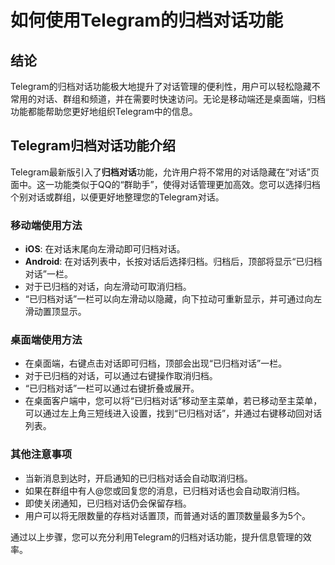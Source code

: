 # 如何使用Telegram的归档对话功能

## 结论
Telegram的归档对话功能极大地提升了对话管理的便利性，用户可以轻松隐藏不常用的对话、群组和频道，并在需要时快速访问。无论是移动端还是桌面端，归档功能都能帮助您更好地组织Telegram中的信息。

## Telegram归档对话功能介绍
Telegram最新版引入了**归档对话**功能，允许用户将不常用的对话隐藏在“对话”页面中。这一功能类似于QQ的“群助手”，使得对话管理更加高效。您可以选择归档个别对话或群组，以便更好地整理您的Telegram对话。

### 移动端使用方法
- **iOS**: 在对话末尾向左滑动即可归档对话。
- **Android**: 在对话列表中，长按对话后选择归档。归档后，顶部将显示“已归档对话”一栏。
- 对于已归档的对话，向左滑动可取消归档。
- “已归档对话”一栏可以向左滑动以隐藏，向下拉动可重新显示，并可通过向左滑动置顶显示。

### 桌面端使用方法
- 在桌面端，右键点击对话即可归档，顶部会出现“已归档对话”一栏。
- 对于已归档的对话，可以通过右键操作取消归档。
- “已归档对话”一栏可以通过右键折叠或展开。
- 在桌面客户端中，您可以将“已归档对话”移动至主菜单，若已移动至主菜单，可以通过左上角三短线进入设置，找到“已归档对话”，并通过右键移动回对话列表。

### 其他注意事项
- 当新消息到达时，开启通知的已归档对话会自动取消归档。
- 如果在群组中有人@您或回复您的消息，已归档对话也会自动取消归档。
- 即使关闭通知，已归档对话仍会保留存档。
- 用户可以将无限数量的存档对话置顶，而普通对话的置顶数量最多为5个。

通过以上步骤，您可以充分利用Telegram的归档对话功能，提升信息管理的效率。